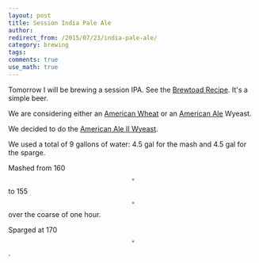 ```yaml
---
layout: post
title: Session India Pale Ale
author:
redirect_from: /2015/07/23/india-pale-ale/
category: brewing
tags: 
comments: true
use_math: true
---
```


Tomorrow I will be brewing a session IPA. See the [Brewtoad
Recipe](https://www.brewtoad.com/recipes/session-ipa-177). It's a simple beer.

We are considering either an [American Wheat](https://www.wyeastlab.com/rw_yeaststrain_detail.cfm?ID=126) or an [American Ale](https://www.wyeastlab.com/rw_yeaststrain_detail.cfm?ID=5) Wyeast.

We decided to do the [American Ale II Wyeast](https://www.wyeastlab.com/rw_yeaststrain_detail.cfm?ID=11).

We used a total of 9 gallons of water: 4.5 gal for the mash and 4.5 gal for the
sparge.

Mashed from 160$$^\circ$$ to 155$$^\circ$$ over the coarse of one hour. 

Sparged at 170$$^\circ$$. 









